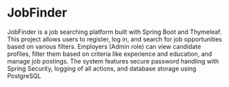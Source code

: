 # JobFinder
 JobFinder is a job searching platform built with Spring Boot and Thymeleaf. This project allows users to register, log in, and search for job opportunities based on various filters. Employers (Admin role) can view candidate profiles, filter them based on criteria like experience and education, and manage job postings. The system features secure password handling with Spring Security, logging of all actions, and database storage using PostgreSQL
